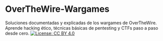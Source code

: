 # OverTheWire-Wargames
Soluciones documentadas y explicadas de los wargames de OverTheWire. Aprende hacking ético, técnicas básicas de pentesting y CTFs paso a paso desde cero.
[![License: CC BY 4.0](https://img.shields.io/badge/License-CC%20BY%204.0-lightgrey.svg)](https://creativecommons.org/licenses/by/4.0/)
